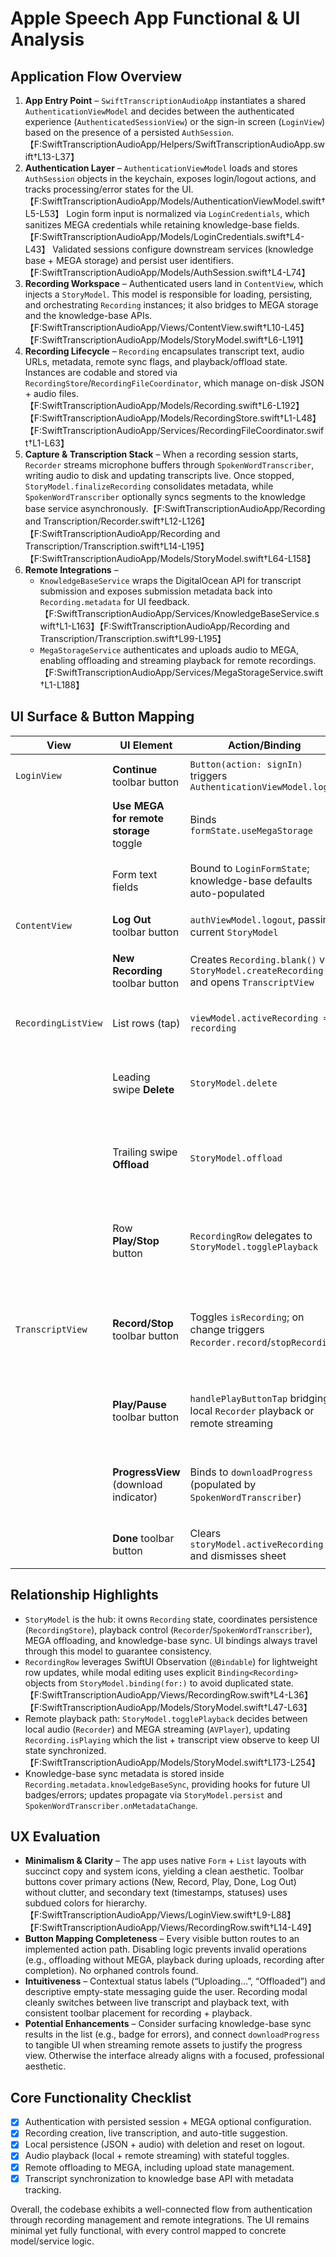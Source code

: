 # Apple Speech App Functional & UI Analysis

## Application Flow Overview

1. **App Entry Point** – `SwiftTranscriptionAudioApp` instantiates a shared `AuthenticationViewModel` and decides between the authenticated experience (`AuthenticatedSessionView`) or the sign-in screen (`LoginView`) based on the presence of a persisted `AuthSession`.【F:SwiftTranscriptionAudioApp/Helpers/SwiftTranscriptionAudioApp.swift†L13-L37】
2. **Authentication Layer** – `AuthenticationViewModel` loads and stores `AuthSession` objects in the keychain, exposes login/logout actions, and tracks processing/error states for the UI.【F:SwiftTranscriptionAudioApp/Models/AuthenticationViewModel.swift†L5-L53】 Login form input is normalized via `LoginCredentials`, which sanitizes MEGA credentials while retaining knowledge-base fields.【F:SwiftTranscriptionAudioApp/Models/LoginCredentials.swift†L4-L43】 Validated sessions configure downstream services (knowledge base + MEGA storage) and persist user identifiers.【F:SwiftTranscriptionAudioApp/Models/AuthSession.swift†L4-L74】
3. **Recording Workspace** – Authenticated users land in `ContentView`, which injects a `StoryModel`. This model is responsible for loading, persisting, and orchestrating `Recording` instances; it also bridges to MEGA storage and the knowledge-base APIs.【F:SwiftTranscriptionAudioApp/Views/ContentView.swift†L10-L45】【F:SwiftTranscriptionAudioApp/Models/StoryModel.swift†L6-L191】
4. **Recording Lifecycle** – `Recording` encapsulates transcript text, audio URLs, metadata, remote sync flags, and playback/offload state. Instances are codable and stored via `RecordingStore`/`RecordingFileCoordinator`, which manage on-disk JSON + audio files.【F:SwiftTranscriptionAudioApp/Models/Recording.swift†L6-L192】【F:SwiftTranscriptionAudioApp/Models/RecordingStore.swift†L1-L48】【F:SwiftTranscriptionAudioApp/Services/RecordingFileCoordinator.swift†L1-L63】
5. **Capture & Transcription Stack** – When a recording session starts, `Recorder` streams microphone buffers through `SpokenWordTranscriber`, writing audio to disk and updating transcripts live. Once stopped, `StoryModel.finalizeRecording` consolidates metadata, while `SpokenWordTranscriber` optionally syncs segments to the knowledge base service asynchronously.【F:SwiftTranscriptionAudioApp/Recording and Transcription/Recorder.swift†L12-L126】【F:SwiftTranscriptionAudioApp/Recording and Transcription/Transcription.swift†L14-L195】【F:SwiftTranscriptionAudioApp/Models/StoryModel.swift†L64-L158】
6. **Remote Integrations** –
   * `KnowledgeBaseService` wraps the DigitalOcean API for transcript submission and exposes submission metadata back into `Recording.metadata` for UI feedback.【F:SwiftTranscriptionAudioApp/Services/KnowledgeBaseService.swift†L1-L163】【F:SwiftTranscriptionAudioApp/Recording and Transcription/Transcription.swift†L99-L195】
   * `MegaStorageService` authenticates and uploads audio to MEGA, enabling offloading and streaming playback for remote recordings.【F:SwiftTranscriptionAudioApp/Services/MegaStorageService.swift†L1-L188】

## UI Surface & Button Mapping

| View | UI Element | Action/Binding | Outcome |
| --- | --- | --- | --- |
| `LoginView` | **Continue** toolbar button | `Button(action: signIn)` triggers `AuthenticationViewModel.login` | Validates input, persists session, transitions to authenticated flow; disabled while processing.【F:SwiftTranscriptionAudioApp/Views/LoginView.swift†L24-L42】 |
|  | **Use MEGA for remote storage** toggle | Binds `formState.useMegaStorage` | Reveals MEGA credential fields; sanitized before session creation.【F:SwiftTranscriptionAudioApp/Views/LoginView.swift†L61-L87】 |
|  | Form text fields | Bound to `LoginFormState`; knowledge-base defaults auto-populated | Ensures minimal text input with proper keyboard types; secure fields for secrets.【F:SwiftTranscriptionAudioApp/Views/LoginView.swift†L44-L76】【F:SwiftTranscriptionAudioApp/Views/LoginView.swift†L95-L121】 |
| `ContentView` | **Log Out** toolbar button | `authViewModel.logout`, passing current `StoryModel` | Clears keychain session and resets recordings for a clean exit.【F:SwiftTranscriptionAudioApp/Views/ContentView.swift†L17-L42】 |
|  | **New Recording** toolbar button | Creates `Recording.blank()` via `StoryModel.createRecording` and opens `TranscriptView` | Inserts new entry, persists immediately, shows editing sheet; primary CTA is prominent (plus icon).【F:SwiftTranscriptionAudioApp/Views/ContentView.swift†L25-L33】【F:SwiftTranscriptionAudioApp/Models/StoryModel.swift†L42-L65】 |
| `RecordingListView` | List rows (tap) | `viewModel.activeRecording = recording` | Presents `TranscriptView` sheet for editing/playback.【F:SwiftTranscriptionAudioApp/Views/RecordingListView.swift†L12-L28】 |
|  | Leading swipe **Delete** | `StoryModel.delete` | Removes recording and associated audio, handling offloaded states safely.【F:SwiftTranscriptionAudioApp/Views/RecordingListView.swift†L20-L29】【F:SwiftTranscriptionAudioApp/Models/StoryModel.swift†L85-L124】 |
|  | Trailing swipe **Offload** | `StoryModel.offload` | Initiates MEGA upload task, with state flags updating UI badges.【F:SwiftTranscriptionAudioApp/Views/RecordingListView.swift†L30-L37】【F:SwiftTranscriptionAudioApp/Models/StoryModel.swift†L126-L171】 |
|  | Row **Play/Stop** button | `RecordingRow` delegates to `StoryModel.togglePlayback` | Handles local playback via `Recorder` or remote streaming via MEGA; disabled when not playable or uploading.【F:SwiftTranscriptionAudioApp/Views/RecordingRow.swift†L30-L49】【F:SwiftTranscriptionAudioApp/Models/StoryModel.swift†L173-L254】 |
| `TranscriptView` | **Record/Stop** toolbar button | Toggles `isRecording`; on change triggers `Recorder.record`/`stopRecording` | Streams mic input, updates transcripts, finalizes when stopped; disabled once complete.【F:SwiftTranscriptionAudioApp/Views/TranscriptView.swift†L33-L105】【F:SwiftTranscriptionAudioApp/Views/TranscriptView.swift†L110-L150】 |
|  | **Play/Pause** toolbar button | `handlePlayButtonTap` bridging local `Recorder` playback or remote streaming | Mirrors row control, keeping state in sync with `StoryModel.currentlyPlayingRecordingID`.【F:SwiftTranscriptionAudioApp/Views/TranscriptView.swift†L71-L101】【F:SwiftTranscriptionAudioApp/Helpers/Helpers.swift†L68-L104】 |
|  | **ProgressView** (download indicator) | Binds to `downloadProgress` (populated by `SpokenWordTranscriber`) | Displays MEGA download progress placeholder; currently unused but wired for asset downloads.【F:SwiftTranscriptionAudioApp/Views/TranscriptView.swift†L73-L78】【F:SwiftTranscriptionAudioApp/Recording and Transcription/Transcription.swift†L30-L42】 |
|  | **Done** toolbar button | Clears `storyModel.activeRecording` and dismisses sheet | Persists edits via `onDisappear` hook.【F:SwiftTranscriptionAudioApp/Views/TranscriptView.swift†L79-L104】 |

## Relationship Highlights

* `StoryModel` is the hub: it owns `Recording` state, coordinates persistence (`RecordingStore`), playback control (`Recorder`/`SpokenWordTranscriber`), MEGA offloading, and knowledge-base sync. UI bindings always travel through this model to guarantee consistency.
* `RecordingRow` leverages SwiftUI Observation (`@Bindable`) for lightweight row updates, while modal editing uses explicit `Binding<Recording>` objects from `StoryModel.binding(for:)` to avoid duplicated state.【F:SwiftTranscriptionAudioApp/Views/RecordingRow.swift†L4-L36】【F:SwiftTranscriptionAudioApp/Models/StoryModel.swift†L47-L63】
* Remote playback path: `StoryModel.togglePlayback` decides between local audio (`Recorder`) and MEGA streaming (`AVPlayer`), updating `Recording.isPlaying` which the list + transcript view observe to keep UI state synchronized.【F:SwiftTranscriptionAudioApp/Models/StoryModel.swift†L173-L254】
* Knowledge-base sync metadata is stored inside `Recording.metadata.knowledgeBaseSync`, providing hooks for future UI badges/errors; updates propagate via `StoryModel.persist` and `SpokenWordTranscriber.onMetadataChange`.

## UX Evaluation

* **Minimalism & Clarity** – The app uses native `Form` + `List` layouts with succinct copy and system icons, yielding a clean aesthetic. Toolbar buttons cover primary actions (New, Record, Play, Done, Log Out) without clutter, and secondary text (timestamps, statuses) uses subdued colors for hierarchy.【F:SwiftTranscriptionAudioApp/Views/LoginView.swift†L9-L88】【F:SwiftTranscriptionAudioApp/Views/RecordingRow.swift†L14-L49】
* **Button Mapping Completeness** – Every visible button routes to an implemented action path. Disabling logic prevents invalid operations (e.g., offloading without MEGA, playback during uploads, recording after completion). No orphaned controls found.
* **Intuitiveness** – Contextual status labels (“Uploading…”, “Offloaded”) and descriptive empty-state messaging guide the user. Recording modal cleanly switches between live transcript and playback text, with consistent toolbar placement for recording + playback.
* **Potential Enhancements** – Consider surfacing knowledge-base sync results in the list (e.g., badge for errors), and connect `downloadProgress` to tangible UI when streaming remote assets to justify the progress view. Otherwise the interface already aligns with a focused, professional aesthetic.

## Core Functionality Checklist

- [x] Authentication with persisted session + MEGA optional configuration.
- [x] Recording creation, live transcription, and auto-title suggestion.
- [x] Local persistence (JSON + audio) with deletion and reset on logout.
- [x] Audio playback (local + remote streaming) with stateful toggles.
- [x] Remote offloading to MEGA, including upload state management.
- [x] Transcript synchronization to knowledge base API with metadata tracking.

Overall, the codebase exhibits a well-connected flow from authentication through recording management and remote integrations. The UI remains minimal yet fully functional, with every control mapped to concrete model/service logic.
